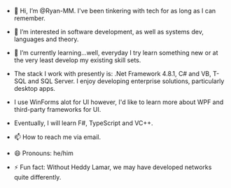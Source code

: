 - 👋 Hi, I’m @Ryan-MM. I've been tinkering with tech for as long as I can remember.

- 👀 I’m interested in software development, as well as systems dev, languages and theory.

- 🌱 I’m currently learning...well, everyday I try learn something new or at the very least develop my existing skill sets.
- The stack I work with presently is: .Net Framework 4.8.1, C# and VB, T-SQL and SQL Server. I enjoy developing enterprise solutions, particularly desktop apps.
- I use WinForms alot for UI however, I'd like to learn more about WPF and third-party frameworks for UI.
- Eventually, I will learn F#, TypeScript and VC++.

- 📫 How to reach me via email.

- 😄 Pronouns: he/him

- ⚡ Fun fact: Without Heddy Lamar, we may have developed networks quite differently.

<!---
Ryan-MM/Ryan-MM is a ✨ special ✨ repository because its `README.md` (this file) appears on your GitHub profile.
You can click the Preview link to take a look at your changes.
--->
